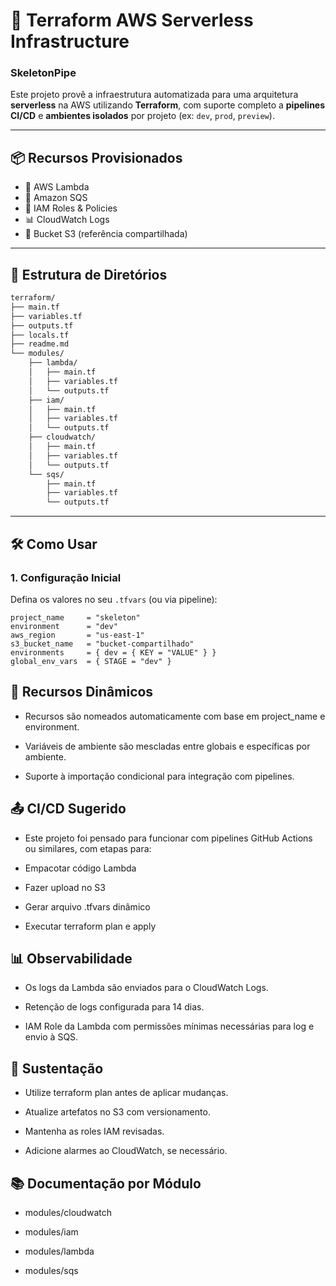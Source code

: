 # 🚀 Terraform AWS Serverless Infrastructure 
### SkeletonPipe

Este projeto provê a infraestrutura automatizada para uma arquitetura **serverless** na AWS utilizando **Terraform**, com suporte completo a **pipelines CI/CD** e **ambientes isolados** por projeto (ex: `dev`, `prod`, `preview`).

---

## 📦 Recursos Provisionados

- 🧠 AWS Lambda
- 🔁 Amazon SQS
- 🔐 IAM Roles & Policies
- 📊 CloudWatch Logs
- 📁 Bucket S3 (referência compartilhada)

---

## 📁 Estrutura de Diretórios

```bash
terraform/
├── main.tf
├── variables.tf
├── outputs.tf
├── locals.tf
├── readme.md
└── modules/
    ├── lambda/
    │   ├── main.tf
    │   ├── variables.tf
    │   └── outputs.tf
    ├── iam/
    │   ├── main.tf
    │   ├── variables.tf
    │   └── outputs.tf
    ├── cloudwatch/
    │   ├── main.tf
    │   ├── variables.tf
    │   └── outputs.tf
    └── sqs/
        ├── main.tf
        ├── variables.tf
        └── outputs.tf
```


---

## 🛠️ Como Usar

### 1. Configuração Inicial

Defina os valores no seu `.tfvars` (ou via pipeline):

```hcl
project_name     = "skeleton"
environment      = "dev"
aws_region       = "us-east-1"
s3_bucket_name   = "bucket-compartilhado"
environments     = { dev = { KEY = "VALUE" } }
global_env_vars  = { STAGE = "dev" }
```

## 🔄 Recursos Dinâmicos

- Recursos são nomeados automaticamente com base em project_name e environment.

- Variáveis de ambiente são mescladas entre globais e específicas por ambiente.

- Suporte à importação condicional para integração com pipelines.

## 📤 CI/CD Sugerido
- Este projeto foi pensado para funcionar com pipelines GitHub Actions ou similares, com etapas para:

- Empacotar código Lambda

- Fazer upload no S3

- Gerar arquivo .tfvars dinâmico

- Executar terraform plan e apply

## 📊 Observabilidade

- Os logs da Lambda são enviados para o CloudWatch Logs.

- Retenção de logs configurada para 14 dias.

- IAM Role da Lambda com permissões mínimas necessárias para log e envio à SQS.

## 👷 Sustentação

- Utilize terraform plan antes de aplicar mudanças.

- Atualize artefatos no S3 com versionamento.

- Mantenha as roles IAM revisadas.

- Adicione alarmes ao CloudWatch, se necessário.

## 📚 Documentação por Módulo

- modules/cloudwatch

- modules/iam

- modules/lambda

- modules/sqs